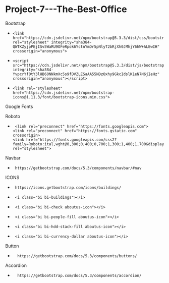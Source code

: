 # Project-7---The-Best-Office
Bootstrap 
+     <link href="https://cdn.jsdelivr.net/npm/bootstrap@5.3.3/dist/css/bootstrap.min.css" rel="stylesheet" integrity="sha384-QWTKZyjpPEjISv5WaRU9OFeRpok6YctnYmDr5pNlyT2bRjXh0JMhjY6hW+ALEwIH" crossorigin="anonymous">
+     <script src="https://cdn.jsdelivr.net/npm/bootstrap@5.3.3/dist/js/bootstrap.bundle.min.js" integrity="sha384-YvpcrYf0tY3lHB60NNkmXc5s9fDVZLESaAA55NDzOxhy9GkcIdslK1eN7N6jIeHz" crossorigin="anonymous"></script>
+     <link rel="stylesheet" href="https://cdn.jsdelivr.net/npm/bootstrap-icons@1.11.3/font/bootstrap-icons.min.css">
Google Fonts

Roboto
+      <link rel="preconnect" href="https://fonts.googleapis.com">
      <link rel="preconnect" href="https://fonts.gstatic.com" crossorigin>
      <link href="https://fonts.googleapis.com/css2?family=Roboto:ital,wght@0,300;0,400;0,700;1,300;1,400;1,700&display=swap" rel="stylesheet">
Navbar
+      https://getbootstrap.com/docs/5.3/components/navbar/#nav
ICONS
+      https://icons.getbootstrap.com/icons/buildings/
+      <i class="bi bi-buildings"></i>
+      <i class="bi bi-check aboutus-icon"></i>
+      <i class="bi bi-people-fill aboutus-icon"></i>
+      <i class="bi bi-hdd-stack-fill aboutus-icon"></i>
+      <i class="bi bi-currency-dollar aboutus-icon"></i>
Button
+       https://getbootstrap.com/docs/5.3/components/buttons/
Accordion
+       https://getbootstrap.com/docs/5.3/components/accordion/
